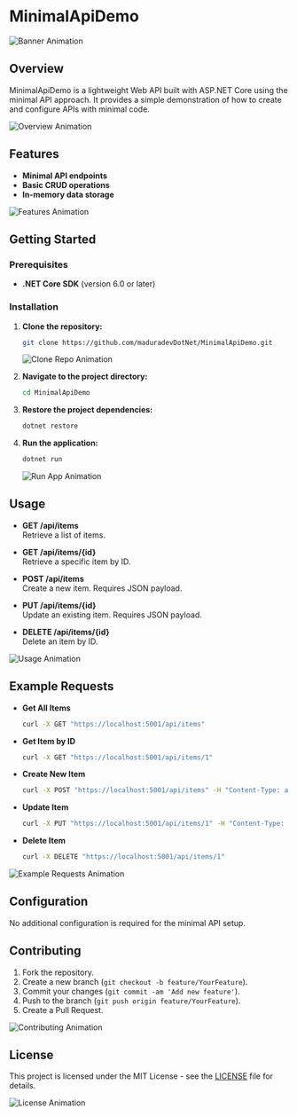 # MinimalApiDemo

![Banner Animation](https://your-animation-url.com/banner.gif)

## Overview

MinimalApiDemo is a lightweight Web API built with ASP.NET Core using the minimal API approach. It provides a simple demonstration of how to create and configure APIs with minimal code.

![Overview Animation](https://your-animation-url.com/overview.gif)

## Features

- **Minimal API endpoints**
- **Basic CRUD operations**
- **In-memory data storage**

![Features Animation](https://your-animation-url.com/features.gif)

## Getting Started

### Prerequisites

- **.NET Core SDK** (version 6.0 or later)

### Installation

1. **Clone the repository:**

    ```bash
    git clone https://github.com/maduradevDotNet/MinimalApiDemo.git
    ```

    ![Clone Repo Animation](https://your-animation-url.com/clone-repo.gif)

2. **Navigate to the project directory:**

    ```bash
    cd MinimalApiDemo
    ```

3. **Restore the project dependencies:**

    ```bash
    dotnet restore
    ```

4. **Run the application:**

    ```bash
    dotnet run
    ```

    ![Run App Animation](https://your-animation-url.com/run-app.gif)

## Usage

- **GET /api/items**  
  Retrieve a list of items.

- **GET /api/items/{id}**  
  Retrieve a specific item by ID.

- **POST /api/items**  
  Create a new item. Requires JSON payload.

- **PUT /api/items/{id}**  
  Update an existing item. Requires JSON payload.

- **DELETE /api/items/{id}**  
  Delete an item by ID.

![Usage Animation](https://your-animation-url.com/usage.gif)

## Example Requests

- **Get All Items**

    ```bash
    curl -X GET "https://localhost:5001/api/items"
    ```

- **Get Item by ID**

    ```bash
    curl -X GET "https://localhost:5001/api/items/1"
    ```

- **Create New Item**

    ```bash
    curl -X POST "https://localhost:5001/api/items" -H "Content-Type: application/json" -d '{"name": "NewItem"}'
    ```

- **Update Item**

    ```bash
    curl -X PUT "https://localhost:5001/api/items/1" -H "Content-Type: application/json" -d '{"name": "UpdatedItem"}'
    ```

- **Delete Item**

    ```bash
    curl -X DELETE "https://localhost:5001/api/items/1"
    ```

![Example Requests Animation](https://your-animation-url.com/example-requests.gif)

## Configuration

No additional configuration is required for the minimal API setup.

## Contributing

1. Fork the repository.
2. Create a new branch (`git checkout -b feature/YourFeature`).
3. Commit your changes (`git commit -am 'Add new feature'`).
4. Push to the branch (`git push origin feature/YourFeature`).
5. Create a Pull Request.

![Contributing Animation](https://your-animation-url.com/contributing.gif)

## License

This project is licensed under the MIT License - see the [LICENSE](LICENSE) file for details.

![License Animation](https://your-animation-url.com/license.gif)
